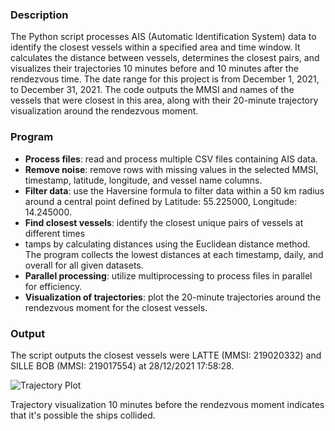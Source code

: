 ### Description
The Python script processes AIS (Automatic Identification System) data to identify the closest vessels within a specified area and time window. It calculates the distance between vessels, determines the closest pairs, and visualizes their trajectories 10 minutes before and 10 minutes after the rendezvous time. The date range for this project is from December 1, 2021, to December 31, 2021. The code outputs the MMSI and names of the vessels that were closest in this area, along with their 20-minute trajectory visualization around the rendezvous moment.

### Program

- **Process files**: read and process multiple CSV files containing AIS data.
- **Remove noise**: remove rows with missing values in the selected  MMSI, timestamp, latitude, longitude, and vessel name columns.
- **Filter data**: use the Haversine formula to filter data within a 50 km radius around a central point defined by Latitude: 55.225000, Longitude: 14.245000.
- **Find closest vessels**: identify the closest unique pairs of vessels at different times
- tamps by calculating distances using the Euclidean distance method. The program collects the lowest distances at each timestamp, daily, and overall for all given datasets.
- **Parallel processing**: utilize multiprocessing to process files in parallel for efficiency.
- **Visualization of trajectories**: plot the 20-minute trajectories around the rendezvous moment for the closest vessels. 

### Output
The script outputs the closest vessels were LATTE (MMSI: 219020332) and SILLE BOB (MMSI: 219017554) at 28/12/2021 17:58:28.

![Trajectory Plot](C:\Users\matas\PycharmProjects\BigDataExam\trajectory_plot.png)

Trajectory visualization 10 minutes before the rendezvous moment indicates that it's possible the ships collided.
